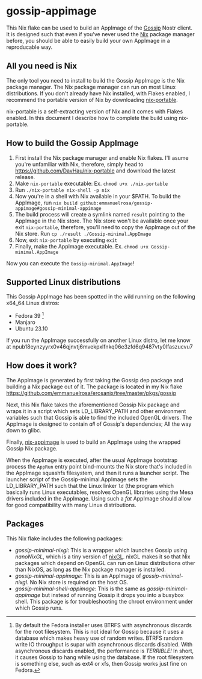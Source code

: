 # gossip-appimage

This Nix flake can be used to build an AppImage of the [Gossip](https://github.com/mikedilger/gossip) Nostr client. It is designed such that even if you've never used the [Nix](https://nixos.org/) package manager before, you should be able to easily build your own AppImage in a reproducable way.

## All you need is Nix

The only tool you need to install to build the Gossip AppImage is the Nix package manager. The Nix package manager can run on most Linux distributions. If you don't already have Nix installed, with Flakes enabled, I recommend the portable version of Nix by downloading [nix-portable](https://github.com/DavHau/nix-portable). 

nix-portable is a self-extracting version of Nix and it comes with Flakes enabled. In this document I describe how to complete the build using nix-portable.

## How to build the Gossip AppImage

1. First install the Nix package manager and enable Nix flakes. I'll asume you're unfamiliar with Nix, therefore, simply head to https://github.com/DavHau/nix-portable and download the latest release.
2. Make `nix-portable` executable: Ex. `chmod u+x ./nix-portable`
3. Run `./nix-portable nix-shell -p nix`
4. Now you're in a shell with Nix available in your $PATH. To build the AppImage, run `nix build github:emmanuelrosa/gossip-appimage#gossip-minimal-appimage`
5. The build process will create a symlink named `result` pointing to the AppImage in the Nix store. The Nix store won't be available once your exit `nix-portable`, therefore, you'll need to copy the AppImage out of the Nix store. Run `cp ./result ./Gossip-minimal.AppImage`
6. Now, exit `nix-portable` by executing `exit`
7. Finally, make the AppImage executable. Ex. `chmod u+x Gossip-minimal.AppImage`

Now you can execute the `Gossip-minimal.AppImage`!

## Supported Linux distributions

This Gossip AppImage has been spotted in the wild running on the following x64_64 Linux distros:

- Fedora 39 [^1]
- Manjaro
- Ubuntu 23.10

If you run the AppImage successfully on another Linux distro, let me know at npub18eynzyyrx0v46qjnvtj6mvekpxlfnkq06e3zfd6q9487vty0lfaszucvu7

[^1]: By default the Fedora installer uses BTRFS with asynchronous discards for the root filesystem. This is not ideal for Gossip because it uses a database which makes heavy use of random writes. BTRFS random write IO throughput is supar with asynchronous discards disabled. With asynchronous discards enabled, the performance is *TERRIBLE!* In short, it causes Gossip to hang while using the database. If the root filesystem is something else, such as ext4 or xfs, then Gossip works just fine on Fedora.

## How does it work?

The AppImage is generated by first taking the Gossip dep package and building a Nix package out of it. The package is located in my Nix flake https://github.com/emmanuelrosa/erosanix/tree/master/pkgs/gossip

Next, this Nix flake takes the aforementioned Gossip Nix package and wraps it in a script which sets LD_LIBRARY_PATH and other environment variables such that Gossip is able to find the included OpenGL drivers. The AppImage is designed to contain *all* of Gossip's dependencies; All the way down to glibc.

Finally, [nix-appimage](https://github.com/ralismark/nix-appimage) is used to build an AppImage using the wrapped Gossip Nix package.

When the AppImage is executed, after the usual AppImage bootstrap process the `AppRun` entry point bind-mounts the Nix store that's included in the AppImage squashfs filesystem, and then it runs a launcher script. The launcher script of the Gossip-minimal.AppImage sets the LD_LIBRARY_PATH such that the Linux linker `ld` (the program which basically runs Linux executables, resolves OpenGL libraries using the Mesa drivers included in the AppImage. Using such a *fat* AppImage should allow for good compatibility with many Linux distributions.

## Packages

This Nix flake includes the following packages:

- *gossip-minimal-nixgl*: This is a wrapper which launches Gossip using *nanoNixGL*, which is a tiny version of [nixGL](https://github.com/nix-community/nixGL). nixGL makes it so that Nix packages which depend on OpenGL can run on Linux distributions other than NixOS, as long as the Nix package manager is installed.
- *gossip-minimal-appimage*: This is an AppImage of *gossip-minimal-nixgl*. No Nix store is required on the host OS.
- *gossip-minimal-shell-appimage*: This is the same as *gossip-minimal-appimage* but instead of running Gossip it drops you into a busybox shell. This package is for troubleshooting the chroot environment under which Gossip runs.

